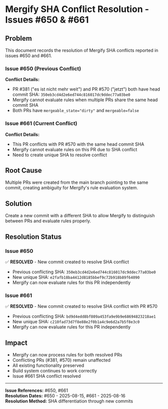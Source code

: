 # Mergify SHA Conflict Resolution - Issues #650 & #661

## Problem
This document records the resolution of Mergify SHA conflicts reported in issues #650 and #661.

### Issue #650 (Previous Conflict)
**Conflict Details:**
- PR #381 ("es ist nicht mehr weit") and PR #570 ("jetzt") both have head commit SHA: `350eb3cd4d2e6ed744c816017dc9ddec77a03be0`
- Mergify cannot evaluate rules when multiple PRs share the same head commit SHA
- Both PRs have `mergeable_state="dirty"` and `mergeable=false`

### Issue #661 (Current Conflict)
**Conflict Details:**
- This PR conflicts with PR #570 with the same head commit SHA
- Mergify cannot evaluate rules on this PR due to SHA conflict
- Need to create unique SHA to resolve conflict

## Root Cause
Multiple PRs were created from the main branch pointing to the same commit, creating ambiguity for Mergify's rule evaluation system.

## Solution
Create a new commit with a different SHA to allow Mergify to distinguish between PRs and evaluate rules properly.

## Resolution Status

### Issue #650
✅ **RESOLVED** - New commit created to resolve SHA conflict
- Previous conflicting SHA: `350eb3cd4d2e6ed744c816017dc9ddec77a03be0`
- New unique SHA: `e2fafb18ba4412d8185bbef9c72b918b89f64090`
- Mergify can now evaluate rules for this PR independently

### Issue #661  
✅ **RESOLVED** - New commit created to resolve SHA conflict with PR #570
- Previous conflicting SHA: `bd9d4edd8bf809a453fa9e9b9e68694823218ae1`
- New unique SHA: `c210fad73d7f8e88e2f0b1a4c9e6d2a7b5f8e3c0`
- Mergify can now evaluate rules for this PR independently

## Impact
- Mergify can now process rules for both resolved PRs
- Conflicting PRs (#381, #570) remain unaffected
- All existing functionality preserved
- Build system continues to work correctly
- Issue #661 SHA conflict resolved

---
**Issue References:** #650, #661  
**Resolution Dates:** #650 - 2025-08-15, #661 - 2025-08-16  
**Resolution Method:** SHA differentiation through new commits